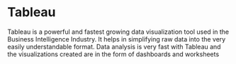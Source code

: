 # Tableau
Tableau is a powerful and fastest growing data visualization tool used in the Business Intelligence Industry. It helps in simplifying raw data into the very easily understandable format. Data analysis is very fast with Tableau and the visualizations created are in the form of dashboards and worksheets
